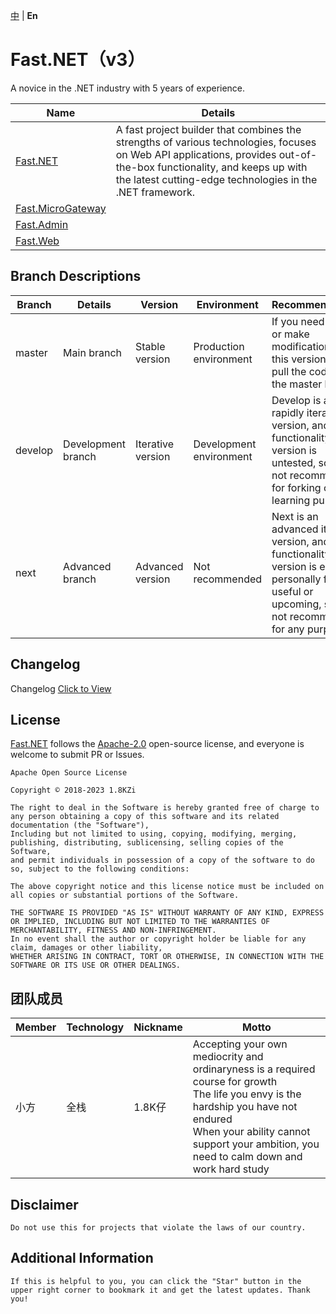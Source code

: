 [中](https://gitee.com/Net-18K/Fast.NET) | **En**

# Fast.NET（v3）

A novice in the .NET industry with 5 years of experience.

| Name | Details |
| --- | ---- |
| [Fast.NET](https://gitee.com/Net-18K/Fast.NET/tree/master/backend/Fast.NET) | A fast project builder that combines the strengths of various technologies, focuses on Web API applications, provides out-of-the-box functionality, and keeps up with the latest cutting-edge technologies in the .NET framework. |
| [Fast.MicroGateway](https://gitee.com/Net-18K/Fast.NET/tree/master/backend/Fast.MicroGateway) |  |
| [Fast.Admin](https://gitee.com/Net-18K/Fast.NET/tree/master/backend/Fast.Admin) |  |
| [Fast.Web](https://gitee.com/Net-18K/Fast.NET/tree/master/backend/frontend) |  |

## Branch Descriptions

| Branch   | Details    | Version   | Environment   | Recommendations |
| ------- | ------- | ------- | ------- | ----------------------------------------------------------------------------- |
| master  | Main branch   | Stable version | Production environment | If you need to fork or make modifications on this version, please pull the code from the master branch |
| develop | Development branch | Iterative version | Development environment | Develop is a rapidly iterating version, and the functionality in this version is untested, so it is not recommended for forking or learning purposes |
| next    | Advanced branch | Advanced version | Not recommended   | Next is an advanced iteration version, and the functionality in this version is either personally found useful or upcoming, so it is not recommended for any purpose |

## Changelog

Changelog [Click to View](https://gitee.com/Net-18K/Fast.NET/commits/master)

## License

[Fast.NET](https://gitee.com/Net-18K/Fast.NET) follows the [Apache-2.0](https://gitee.com/Net-18K/Fast.NET/blob/master/LICENSE) open-source license, and everyone is welcome to submit PR or Issues.

```
Apache Open Source License

Copyright © 2018-2023 1.8KZi

The right to deal in the Software is hereby granted free of charge to any person obtaining a copy of this software and its related documentation (the "Software"),
Including but not limited to using, copying, modifying, merging, publishing, distributing, sublicensing, selling copies of the Software,
and permit individuals in possession of a copy of the software to do so, subject to the following conditions:

The above copyright notice and this license notice must be included on all copies or substantial portions of the Software.

THE SOFTWARE IS PROVIDED "AS IS" WITHOUT WARRANTY OF ANY KIND, EXPRESS OR IMPLIED, INCLUDING BUT NOT LIMITED TO THE WARRANTIES OF MERCHANTABILITY, FITNESS AND NON-INFRINGEMENT.
In no event shall the author or copyright holder be liable for any claim, damages or other liability,
WHETHER ARISING IN CONTRACT, TORT OR OTHERWISE, IN CONNECTION WITH THE SOFTWARE OR ITS USE OR OTHER DEALINGS.
```

## 团队成员

| Member | Technology | Nickname | Motto |
| --- | ---- | ---- | ---- | 
| 小方 | 全栈 | 1.8K仔 | Accepting your own mediocrity and ordinaryness is a required course for growth <br> The life you envy is the hardship you have not endured <br> When your ability cannot support your ambition, you need to calm down and work hard study | 

## Disclaimer

    Do not use this for projects that violate the laws of our country.

## Additional Information

    If this is helpful to you, you can click the "Star" button in the upper right corner to bookmark it and get the latest updates. Thank you!